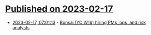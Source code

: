 # [Published on 2023-02-17](index.md)

* [2023-02-17, 07:01:13](https://news.ycombinator.com/item?id=34831694) - [Bonsai (YC W16) hiring PMs, ops, and risk analysts](https://bonsai.crew.work/jobs)
